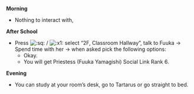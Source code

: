 **Morning**

- Nothing to interact with,

**After School**

- Press ![:sq:](/assets/square.png) / ![:x1:](/assets/x1.png) select “2F, Classroom Hallway”, talk to Fuuka -> Spend time with her -> when asked pick the following options:
  - Okay.
  - You will get Priestess (Fuuka Yamagishi) Social Link Rank 6.

**Evening**

- You can study at your room’s desk, go to Tartarus or go straight to bed.

